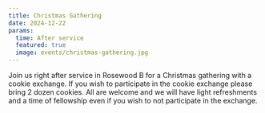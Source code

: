 ```yaml
---
title: Christmas Gathering
date: 2024-12-22
params:
  time: After service
  featured: true
  image: events/christmas-gathering.jpg
---
```


Join us right after service in Rosewood B for a Christmas gathering with a cookie exchange. If you wish to participate in the cookie exchange please bring 2 dozen cookies. All are welcome and we will have light refreshments and a time of fellowship even if you wish to not participate in the exchange.
